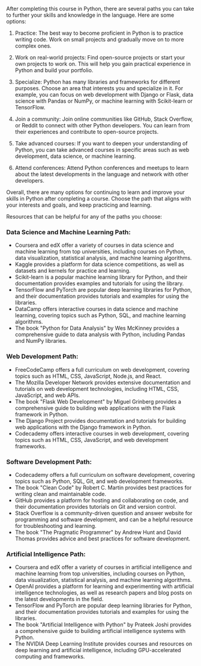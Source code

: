After completing this course in Python, there are several paths you can take to further your skills and knowledge in the language. Here are some options:

1. Practice: The best way to become proficient in Python is to practice writing code. Work on small projects and gradually move on to more complex ones.

2. Work on real-world projects: Find open-source projects or start your own projects to work on. This will help you gain practical experience in Python and build your portfolio.

3. Specialize: Python has many libraries and frameworks for different purposes. Choose an area that interests you and specialize in it. For example, you can focus on web development with Django or Flask, data science with Pandas or NumPy, or machine learning with Scikit-learn or TensorFlow.

4. Join a community: Join online communities like GitHub, Stack Overflow, or Reddit to connect with other Python developers. You can learn from their experiences and contribute to open-source projects.

5. Take advanced courses: If you want to deepen your understanding of Python, you can take advanced courses in specific areas such as web development, data science, or machine learning.

6. Attend conferences: Attend Python conferences and meetups to learn about the latest developments in the language and network with other developers.

Overall, there are many options for continuing to learn and improve your skills in Python after completing a course. Choose the path that aligns with your interests and goals, and keep practicing and learning.


Resources that can be helpful for any of the paths you choose:

### Data Science and Machine Learning Path:

- Coursera and edX offer a variety of courses in data science and machine learning from top universities, including courses on Python, data visualization, statistical analysis, and machine learning algorithms.
- Kaggle provides a platform for data science competitions, as well as datasets and kernels for practice and learning.
- Scikit-learn is a popular machine learning library for Python, and their documentation provides examples and tutorials for using the library.
- TensorFlow and PyTorch are popular deep learning libraries for Python, and their documentation provides tutorials and examples for using the libraries.
- DataCamp offers interactive courses in data science and machine learning, covering topics such as Python, SQL, and machine learning algorithms.
- The book "Python for Data Analysis" by Wes McKinney provides a comprehensive guide to data analysis with Python, including Pandas and NumPy libraries.

### Web Development Path:

- FreeCodeCamp offers a full curriculum on web development, covering topics such as HTML, CSS, JavaScript, Node.js, and React.
- The Mozilla Developer Network provides extensive documentation and tutorials on web development technologies, including HTML, CSS, JavaScript, and web APIs.
- The book "Flask Web Development" by Miguel Grinberg provides a comprehensive guide to building web applications with the Flask framework in Python.
- The Django Project provides documentation and tutorials for building web applications with the Django framework in Python.
- Codecademy offers interactive courses in web development, covering topics such as HTML, CSS, JavaScript, and web development frameworks.

### Software Development Path:

- Codecademy offers a full curriculum on software development, covering topics such as Python, SQL, Git, and web development frameworks.
- The book "Clean Code" by Robert C. Martin provides best practices for writing clean and maintainable code.
- GitHub provides a platform for hosting and collaborating on code, and their documentation provides tutorials on Git and version control.
- Stack Overflow is a community-driven question and answer website for programming and software development, and can be a helpful resource for troubleshooting and learning.
- The book "The Pragmatic Programmer" by Andrew Hunt and David Thomas provides advice and best practices for software development.

### Artificial Intelligence Path:

- Coursera and edX offer a variety of courses in artificial intelligence and machine learning from top universities, including courses on Python, data visualization, statistical analysis, and machine learning algorithms.
- OpenAI provides a platform for learning and experimenting with artificial intelligence technologies, as well as research papers and blog posts on the latest developments in the field.
- TensorFlow and PyTorch are popular deep learning libraries for Python, and their documentation provides tutorials and examples for using the libraries.
- The book "Artificial Intelligence with Python" by Prateek Joshi provides a comprehensive guide to building artificial intelligence systems with Python.
- The NVIDIA Deep Learning Institute provides courses and resources on deep learning and artificial intelligence, including GPU-accelerated computing and frameworks.

